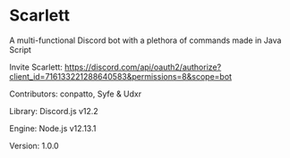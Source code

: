 # Scarlett
A multi-functional Discord bot with a plethora of commands made in Java Script

Invite Scarlett: https://discord.com/api/oauth2/authorize?client_id=716133221288640583&permissions=8&scope=bot

Contributors: conpatto, Syfe & Udxr

Library: Discord.js v12.2

Engine: Node.js v12.13.1

Version: 1.0.0
